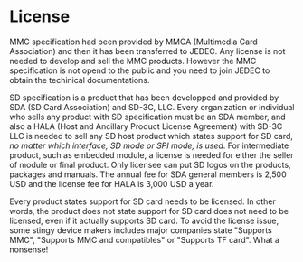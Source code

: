 # License

MMC specification had been provided by MMCA (Multimedia Card Association) and then it has been transferred to JEDEC. Any license is not needed to develop and sell the MMC products. However the MMC specification is not opend to the public and you need to join JEDEC to obtain the techinical documentations.

SD specification is a product that has been developped and provided by SDA (SD Card Association) and SD-3C, LLC. Every organization or individual who sells any product with SD specification must be an SDA member, and also a HALA (Host and Ancillary Product License Agreement) with SD-3C LLC is needed to sell any SD host product which states support for SD card, _no matter which interface, SD mode or SPI mode, is used_. For intermediate product, such as embedded module, a license is needed for either the seller of module or final product. Only licensee can put SD logos on the products, packages and manuals. The annual fee for SDA general members is 2,500 USD and the license fee for HALA is 3,000 USD a year.

Every product states support for SD card needs to be licensed. In other words, the product does not state support for SD card does not need to be licensed, even if it actually supports SD card. To avoid the license issue, some stingy device makers includes major companies state "Supports MMC", "Supports MMC and compatibles" or "Supports TF card". What a nonsense!